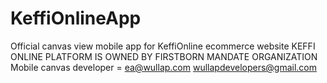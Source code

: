 # KeffiOnlineApp
Official canvas view mobile app for KeffiOnline ecommerce website
KEFFI ONLINE PLATFORM IS OWNED BY FIRSTBORN MANDATE ORGANIZATION 
Mobile canvas developer = ea@wullap.com
wullapdevelopers@gmail.com
